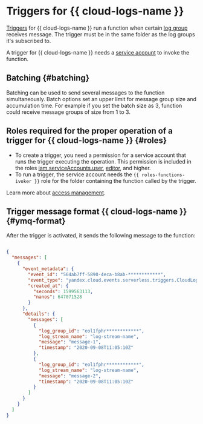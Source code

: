 # Triggers for {{ cloud-logs-name }}

[Triggers](index.md) for {{ cloud-logs-name }} run a function when certain [log group](../../../functions/concepts/log-group.md) receives message. The trigger must be in the same folder as the log groups it's subscribed to.

A trigger for {{ cloud-logs-name }} needs a [service account](../../../iam/concepts/users/service-accounts.md) to invoke the function.

## Batching {#batching}

Batching can be used to send several messages to the function simultaneously. Batch options set an upper limit for message group size and accumulation time.
For example if you set the batch size as 3, function could receive message groups of size from 1 to 3.

## Roles required for the proper operation of a trigger for {{ cloud-logs-name }} {#roles}

- To create a trigger, you need a permission for a service account that runs the trigger executing the operation. This permission is included in the roles [iam.serviceAccounts.user](../../../iam/concepts/access-control/roles.md#sa-user), [editor](../../../iam/concepts/access-control/roles.md#editor), and higher.
- To run a trigger, the service account needs the `{{ roles-functions-ivoker }}` role for the folder containing the function called by the trigger.

Learn more about [access management](../../security/index.md).

## Trigger message format {{ cloud-logs-name }} {#ymq-format}

After the trigger is activated, it sends the following message to the function:

```json

{
  "messages": [
    {
      "event_metadata": {
        "event_id": "564ab7ff-5890-4eca-b8ab-************",
        "event_type": "yandex.cloud.events.serverless.triggers.CloudLogsMessageBatch",
        "created_at": {
          "seconds": 1599563113,
          "nanos": 647071528
        }
      },
      "details": {
        "messages": [
          {
            "log_group_id": "eol1fphr************",
            "log_stream_name": "log-stream-name",
            "message": "message-1",
            "timestamp": "2020-09-08T11:05:10Z"
          },
          {
            "log_group_id": "eol1fphr************",
            "log_stream_name": "log-stream-name",
            "message": "message-2",
            "timestamp": "2020-09-08T11:05:10Z"
          }
        ]
      }
    }
  ]
}
